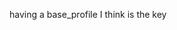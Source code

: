 having a base_profile I think is the key
<!-- world_profile = {
        "name": "world",
        'on_start': on_start,
        "commands": {
            "pop": flex_action_click,
            "clock": flex_action_jump
        }
    }
    actions.user.flex_use_profile(world_profile)

    profile = {
        "name": "game_menu",
        "base_profile": actions.user.flex_profile_default,
        'on_start': on_start,
        'on_stop': on_stop,
        "commands": {
            "er": flex_action_jump
        }
    }

    "commands": {
        "cluck cluck": {
            "timeout": "1s",
            "name": "exit",
            "action": actions.user.flex_mode_disable
        },
        "t": toggle_world_or_room_profile
    }

    "overrides": {
        "global": {
            "nn":
        },
    } -->